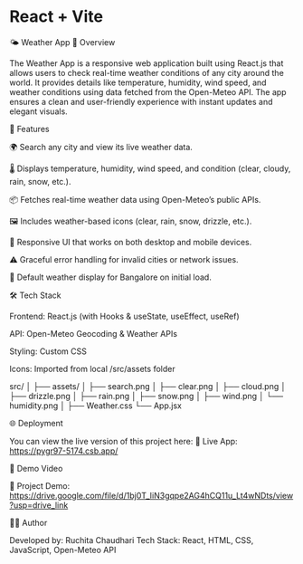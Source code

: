 # React + Vite

🌤️ Weather App
📖 Overview

The Weather App is a responsive web application built using React.js that allows users to check real-time weather conditions of any city around the world.
It provides details like temperature, humidity, wind speed, and weather conditions using data fetched from the Open-Meteo API.
The app ensures a clean and user-friendly experience with instant updates and elegant visuals.


🚀 Features

🌍 Search any city and view its live weather data.

🌡️ Displays temperature, humidity, wind speed, and condition (clear, cloudy, rain, snow, etc.).

📦 Fetches real-time weather data using Open-Meteo’s public APIs.

🖼️ Includes weather-based icons (clear, rain, snow, drizzle, etc.).

📱 Responsive UI that works on both desktop and mobile devices.

⚠️ Graceful error handling for invalid cities or network issues.

🧩 Default weather display for Bangalore on initial load.

🛠️ Tech Stack

Frontend: React.js (with Hooks & useState, useEffect, useRef)

API: Open-Meteo Geocoding & Weather APIs

Styling: Custom CSS

Icons: Imported from local /src/assets folder


src/
│
├── assets/
│   ├── search.png
│   ├── clear.png
│   ├── cloud.png
│   ├── drizzle.png
│   ├── rain.png
│   ├── snow.png
│   ├── wind.png
│   └── humidity.png
│
├── Weather.css
└── App.jsx


🌐 Deployment

You can view the live version of this project here:
🔗 Live App: https://pygr97-5174.csb.app/

📸 Demo Video

🎥 Project Demo: https://drive.google.com/file/d/1bj0T_IiN3gqpe2AG4hCQ11u_Lt4wNDts/view?usp=drive_link

🧑‍💻 Author

Developed by: Ruchita Chaudhari
Tech Stack: React, HTML, CSS, JavaScript, Open-Meteo API